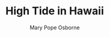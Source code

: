 ---
tag: 📚Book
title: "High Tide in Hawaii"
author: [Mary Pope Osborne]
category: [Juvenile Fiction]
isbn: 0375894853 9780375894855
cover: http://books.google.com/books/content?id=UuHOSFEQEgMC&printsec=frontcover&img=1&zoom=1&edge=curl&source=gbs_api
status: unread
Location: Physical
---